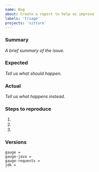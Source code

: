 ```yaml
---
name: Bug
about: Create a report to help us improve
labels: 'triage'
projects: 'sitture'
---
```

<!--
Thanks a lot for reporting issues! This is the issue tracker for reporting bugs or for requesting new feature and enhancements.

If you have any support related questions, please refer our documentation.

Please delete irrelevant sections below.
-->
### Summary

*A brief summary of the issue.*

### Expected

*Tell us what should happen.*

### Actual

*Tell us what happens instead.*

### Steps to reproduce
1.
2.
3.

### Versions
<!-- Version of gauge and gauge-requests -->
```
gauge =
gauge-java =
gauge-requests =
jdk =
```